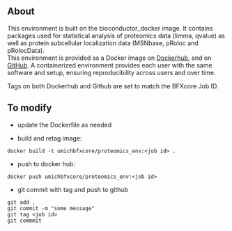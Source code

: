 ## About 
This environment is built on the bioconductor_docker image.  It contains packages used for statistical analysis of proteomics data (limma, qvalue) as well as protein subcellular localization data (MSNbase, pRoloc and pRolocData).  
This environment is provided as a Docker image on [Dockerhub](https://hub.docker.com/r/umichbfxcore/proteomics_env), and on [GitHub](https://github.com/umich-brcf-bioinf/proteomics_env). A containerized environment provides each user with the same software and setup, ensuring reproducibility across users and over time.

Tags on both Dockerhub and Github are set to match the BFXcore Job ID.  

## To modify

* update the Dockerfile as needed

* build and retag image:

```
docker build -t umichbfxcore/proteomics_env:<job id> .
```

* push to docker hub:

```
docker push umichbfxcore/proteomics_env:<job id>
```

* git commit with tag and push to github

```
git add .
git commit -m "some message"
git tag <job id>
git commmit
```
